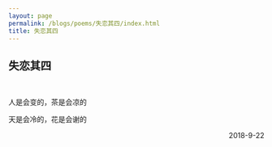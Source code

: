 ```yaml
---
layout: page
permalink: /blogs/poems/失恋其四/index.html
title: 失恋其四
---
```


## 失恋其四

<br>

人是会变的，茶是会凉的

天是会冷的，花是会谢的

<p align="right">2018-9-22</p>
